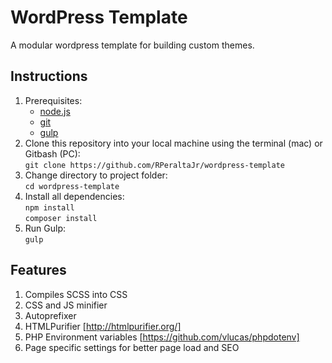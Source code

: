 # WordPress Template
A modular wordpress template for building custom themes.

## Instructions
1. Prerequisites:
	- [node.js](http://nodejs.org/)
	- [git](http://git-scm.com/)
	- [gulp](http://gulpjs.com/)
2. Clone this repository into your local machine using the terminal (mac) or Gitbash (PC):  
	`git clone https://github.com/RPeraltaJr/wordpress-template`
3. Change directory to project folder:  
	`cd wordpress-template`
4. Install all dependencies:  
	`npm install`     
	`composer install`
5. Run Gulp:  
	`gulp`

## Features
1. Compiles SCSS into CSS
2. CSS and JS minifier
3. Autoprefixer
4. HTMLPurifier [http://htmlpurifier.org/]
5. PHP Environment variables [https://github.com/vlucas/phpdotenv]
6. Page specific settings for better page load and SEO